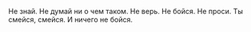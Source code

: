 Не знай.
Не думай ни о чем таком.
Не верь.
Не бойся.
Не проси.
Ты смейся, смейся.
И ничего не бойся.

